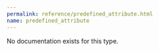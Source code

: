 ```yaml
---
permalink: reference/predefined_attribute.html
name: predefined_attribute
---
```


No documentation exists for this type.